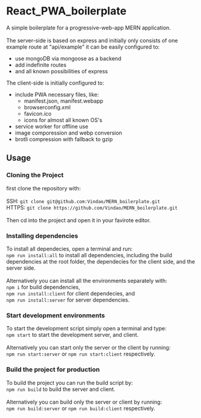 # React_PWA_boilerplate

A simple boilerplate for a progressive-web-app MERN application. <br/>
<br/>
The server-side is based on express and initially only consists of one example route at "api/example"
it can be easily configured to:<br/>

- use mongoDB via mongoose as a backend
- add indefinite routes
- and all known possibilities of express

The client-side is initially configured to:<br/>

- include PWA necessary files, like:
  - manifest.json, manifest.webapp
  - browserconfig.xml
  - favicon.ico
  - icons for almost all known OS's
- service worker for offline use
- image comporession and webp conversion
- brotli compression with fallback to gzip

## Usage

<h3> Cloning the Project </h3>
first clone the repository with:<br/>
<br/>
SSH: <code>git clone git@github.com:Vindao/MERN_boilerplate.git</code><br/>
HTTPS: <code>git clone https://github.com/Vindao/MERN_boilerplate.git</code><br/>
<br/>
Then cd into the project and open it in your favirote editor.<br/>
<h3>Installing dependencies</h3>
To install all dependecies, open a terminal and run:<br/>
<code>npm run install:all</code> to install all dependencies, including the build dependencies at the root folder, the dependecies for the client side, and the server side.<br/>
<br/>
Alternatively you can install all the environments separately with:<br/>
<code>npm i</code> for build dependencies,<br/>
<code>npm run install:client</code> for client dependecies, and<br/>
<code>npm run install:server</code> for server dependencies.<br/>
<h3>Start development environments</h3>
To start the development script simply open a terminal and type:<br/>
<code>npm start</code> to start the development server, and client.<br/>
<br/>
Alternatively you can start only the server or the client by running:<br/>
<code>npm run start:server</code> or <code>npm run start:client</code> respectively.<br/>
<h3>Build the project for production</h3>
To build the project you can run the build script by:<br/>
<code>npm run build</code> to build the server and client.<br/>
<br/>
Alternatively you can build only the server or client by running:<br/>
<code>npm run build:server</code> or <code>npm run build:client</code> respectively.

